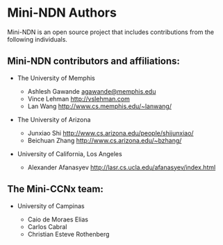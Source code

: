 Mini-NDN Authors
================

Mini-NDN is an open source project that includes contributions from the following individuals.

## Mini-NDN contributors and affiliations:

* The University of Memphis

    * Ashlesh Gawande <agawande@memphis.edu>
    * Vince Lehman    <http://vslehman.com>
    * Lan Wang        <http://www.cs.memphis.edu/~lanwang/>

* The University of Arizona

    * Junxiao Shi    <http://www.cs.arizona.edu/people/shijunxiao/>
    * Beichuan Zhang <http://www.cs.arizona.edu/~bzhang/>

* University of California, Los Angeles

    * Alexander Afanasyev <http://lasr.cs.ucla.edu/afanasyev/index.html>

## The Mini-CCNx team:

* University of Campinas

    * Caio de Moraes Elias
    * Carlos Cabral
    * Christian Esteve Rothenberg